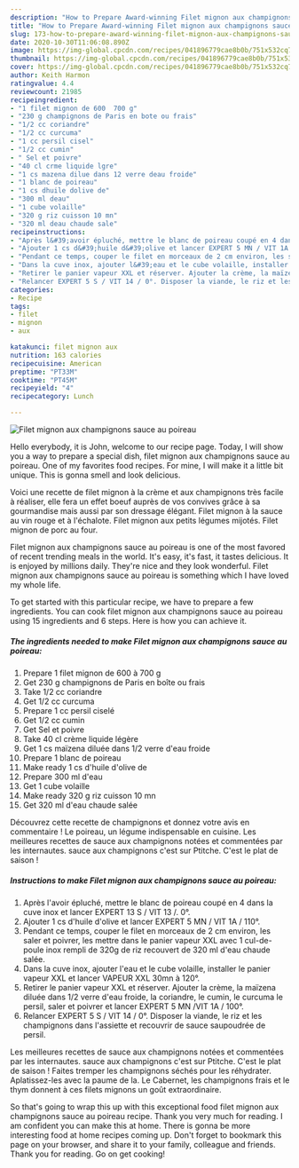 ```yaml
---
description: "How to Prepare Award-winning Filet mignon aux champignons sauce au poireau"
title: "How to Prepare Award-winning Filet mignon aux champignons sauce au poireau"
slug: 173-how-to-prepare-award-winning-filet-mignon-aux-champignons-sauce-au-poireau
date: 2020-10-30T11:06:08.890Z
image: https://img-global.cpcdn.com/recipes/041896779cae8b0b/751x532cq70/filet-mignon-aux-champignons-sauce-au-poireau-photo-principale-de-la-recette.jpg
thumbnail: https://img-global.cpcdn.com/recipes/041896779cae8b0b/751x532cq70/filet-mignon-aux-champignons-sauce-au-poireau-photo-principale-de-la-recette.jpg
cover: https://img-global.cpcdn.com/recipes/041896779cae8b0b/751x532cq70/filet-mignon-aux-champignons-sauce-au-poireau-photo-principale-de-la-recette.jpg
author: Keith Harmon
ratingvalue: 4.4
reviewcount: 21985
recipeingredient:
- "1 filet mignon de 600  700 g"
- "230 g champignons de Paris en bote ou frais"
- "1/2 cc coriandre"
- "1/2 cc curcuma"
- "1 cc persil cisel"
- "1/2 cc cumin"
- " Sel et poivre"
- "40 cl crme liquide lgre"
- "1 cs mazena dilue dans 12 verre deau froide"
- "1 blanc de poireau"
- "1 cs dhuile dolive de"
- "300 ml deau"
- "1 cube volaille"
- "320 g riz cuisson 10 mn"
- "320 ml deau chaude sale"
recipeinstructions:
- "Après l&#39;avoir épluché, mettre le blanc de poireau coupé en 4 dans la cuve inox et lancer EXPERT 13 S / VIT 13 /. 0°."
- "Ajouter 1 cs d&#39;huile d&#39;olive et lancer EXPERT 5 MN / VIT 1A / 110°."
- "Pendant ce temps, couper le filet en morceaux de 2 cm environ, les saler et poivrer, les mettre dans le panier vapeur XXL avec 1 cul-de-poule inox rempli de 320g de riz recouvert de 320 ml d&#39;eau chaude salée."
- "Dans la cuve inox, ajouter l&#39;eau et le cube volaille, installer le panier vapeur XXL et lancer VAPEUR XXL 30mn à 120°."
- "Retirer le panier vapeur XXL et réserver. Ajouter la crème, la maïzena diluée dans 1/2 verre d&#39;eau froide, la coriandre, le cumin, le curcuma le persil, saler et poivrer et lancer EXPERT 5 MN /VIT 1A / 100°."
- "Relancer EXPERT 5 S / VIT 14 / 0°. Disposer la viande, le riz et les champignons dans l&#39;assiette et recouvrir de sauce saupoudrée de persil."
categories:
- Recipe
tags:
- filet
- mignon
- aux

katakunci: filet mignon aux 
nutrition: 163 calories
recipecuisine: American
preptime: "PT33M"
cooktime: "PT45M"
recipeyield: "4"
recipecategory: Lunch

---
```



![Filet mignon aux champignons sauce au poireau](https://img-global.cpcdn.com/recipes/041896779cae8b0b/751x532cq70/filet-mignon-aux-champignons-sauce-au-poireau-photo-principale-de-la-recette.jpg)

Hello everybody, it is John, welcome to our recipe page. Today, I will show you a way to prepare a special dish, filet mignon aux champignons sauce au poireau. One of my favorites food recipes. For mine, I will make it a little bit unique. This is gonna smell and look delicious.

Voici une recette de filet mignon à la crème et aux champignons très facile à réaliser, elle fera un effet boeuf auprès de vos convives grâce à sa gourmandise mais aussi par son dressage élégant. Filet mignon à la sauce au vin rouge et à l&#39;échalote. Filet mignon aux petits légumes mijotés. Filet mignon de porc au four.

Filet mignon aux champignons sauce au poireau is one of the most favored of recent trending meals in the world. It's easy, it's fast, it tastes delicious. It is enjoyed by millions daily. They're nice and they look wonderful. Filet mignon aux champignons sauce au poireau is something which I have loved my whole life.


To get started with this particular recipe, we have to prepare a few ingredients. You can cook filet mignon aux champignons sauce au poireau using 15 ingredients and 6 steps. Here is how you can achieve it.

<!--inarticleads1-->

##### The ingredients needed to make Filet mignon aux champignons sauce au poireau:

1. Prepare 1 filet mignon de 600 à 700 g
1. Get 230 g champignons de Paris en boîte ou frais
1. Take 1/2 cc coriandre
1. Get 1/2 cc curcuma
1. Prepare 1 cc persil ciselé
1. Get 1/2 cc cumin
1. Get  Sel et poivre
1. Take 40 cl crème liquide légère
1. Get 1 cs maïzena diluée dans 1/2 verre d&#39;eau froide
1. Prepare 1 blanc de poireau
1. Make ready 1 cs d&#39;huile d&#39;olive de
1. Prepare 300 ml d&#39;eau
1. Get 1 cube volaille
1. Make ready 320 g riz cuisson 10 mn
1. Get 320 ml d&#39;eau chaude salée


Découvrez cette recette de champignons et donnez votre avis en commentaire ! Le poireau, un légume indispensable en cuisine. Les meilleures recettes de sauce aux champignons notées et commentées par les internautes. sauce aux champignons c&#39;est sur Ptitche. C&#39;est le plat de saison ! 

<!--inarticleads2-->

##### Instructions to make Filet mignon aux champignons sauce au poireau:

1. Après l&#39;avoir épluché, mettre le blanc de poireau coupé en 4 dans la cuve inox et lancer EXPERT 13 S / VIT 13 /. 0°.
1. Ajouter 1 cs d&#39;huile d&#39;olive et lancer EXPERT 5 MN / VIT 1A / 110°.
1. Pendant ce temps, couper le filet en morceaux de 2 cm environ, les saler et poivrer, les mettre dans le panier vapeur XXL avec 1 cul-de-poule inox rempli de 320g de riz recouvert de 320 ml d&#39;eau chaude salée.
1. Dans la cuve inox, ajouter l&#39;eau et le cube volaille, installer le panier vapeur XXL et lancer VAPEUR XXL 30mn à 120°.
1. Retirer le panier vapeur XXL et réserver. Ajouter la crème, la maïzena diluée dans 1/2 verre d&#39;eau froide, la coriandre, le cumin, le curcuma le persil, saler et poivrer et lancer EXPERT 5 MN /VIT 1A / 100°.
1. Relancer EXPERT 5 S / VIT 14 / 0°. Disposer la viande, le riz et les champignons dans l&#39;assiette et recouvrir de sauce saupoudrée de persil.


Les meilleures recettes de sauce aux champignons notées et commentées par les internautes. sauce aux champignons c&#39;est sur Ptitche. C&#39;est le plat de saison ! Faites tremper les champignons séchés pour les réhydrater. Aplatissez-les avec la paume de la. Le Cabernet, les champignons frais et le thym donnent à ces filets mignons un goût extraordinaire. 

So that's going to wrap this up with this exceptional food filet mignon aux champignons sauce au poireau recipe. Thank you very much for reading. I am confident you can make this at home. There is gonna be more interesting food at home recipes coming up. Don't forget to bookmark this page on your browser, and share it to your family, colleague and friends. Thank you for reading. Go on get cooking!
